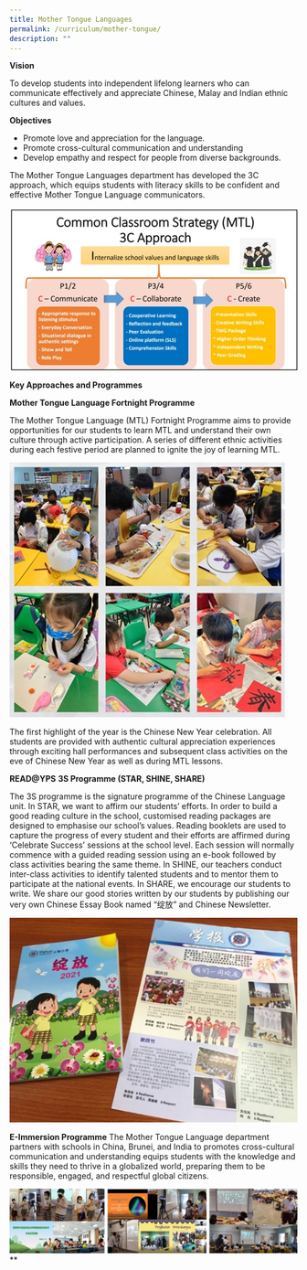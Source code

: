 ```yaml
---
title: Mother Tongue Languages
permalink: /curriculum/mother-tongue/
description: ""
---
```

**Vision**

To develop students into independent lifelong learners who can communicate effectively and appreciate Chinese, Malay and Indian ethnic cultures and values.

**Objectives**

* Promote love and appreciation for the language. 
* Promote cross-cultural communication and understanding   
* Develop empathy and respect for people from diverse backgrounds.

The Mother Tongue Languages department has developed the 3C approach, which equips students with literacy skills to be confident and effective Mother Tongue Language communicators.

![](/images/Experience/Curriculum/mtl_01_v1.jpg)

 **Key Approaches and Programmes**

**Mother Tongue Language Fortnight Programme**

The Mother Tongue Language (MTL) Fortnight Programme aims to provide opportunities for our students to learn MTL and understand their own culture through active participation. A series of different ethnic activities during each festive period are planned to ignite the joy of learning MTL.

![](/images/Experience/Curriculum/mtl_02_v1.jpg)

The first highlight of the year is the Chinese New Year celebration. All students are provided with authentic cultural appreciation experiences through exciting hall performances and subsequent class activities on the eve of Chinese New Year as well as during MTL lessons. 

**READ@YPS**
**3S Programme (STAR, SHINE, SHARE)**

The 3S programme is the signature programme of the Chinese Language unit. 
In STAR, we want to affirm our students’ efforts. In order to build a good reading culture in the school, customised reading packages are designed to emphasise our school’s values. Reading booklets are used to capture the progress of every student and their efforts are affirmed during ‘Celebrate Success’ sessions at the school level. Each session will normally commence with a guided reading session using an e-book followed by class activities bearing the same theme.
In SHINE, our teachers conduct inter-class activities to identify talented students and to mentor them to participate at the national events. 
In SHARE, we encourage our students to write. We share our good stories written by our students by publishing our very own Chinese Essay Book named “绽放” and Chinese Newsletter.

![](/images/Experience/Curriculum/mtl_03_v1.jpg)

**E-Immersion Programme**
The Mother Tongue Language department partners with schools in China, Brunei, and India to promotes cross-cultural communication and understanding equips students with the knowledge and skills they need to thrive in a globalized world, preparing them to be responsible, engaged, and respectful global citizens.

![](/images/Experience/Curriculum/mtl_04_v1.jpg)
**